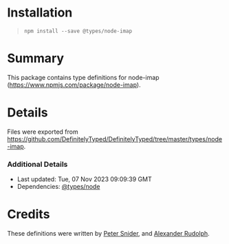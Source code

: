 # Installation
> `npm install --save @types/node-imap`

# Summary
This package contains type definitions for node-imap (https://www.npmjs.com/package/node-imap).

# Details
Files were exported from https://github.com/DefinitelyTyped/DefinitelyTyped/tree/master/types/node-imap.

### Additional Details
 * Last updated: Tue, 07 Nov 2023 09:09:39 GMT
 * Dependencies: [@types/node](https://npmjs.com/package/@types/node)

# Credits
These definitions were written by [Peter Snider](https://github.com/psnider), and [Alexander Rudolph](https://github.com/drblaui).
